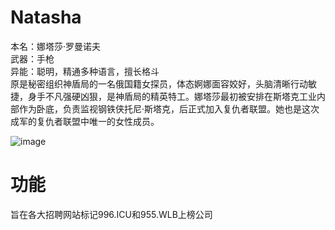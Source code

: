 # Natasha

本名：娜塔莎·罗曼诺夫  
武器：手枪  
异能：聪明，精通多种语言，擅长格斗  
原是秘密组织神盾局的一名俄国籍女探员，体态婀娜面容姣好，头脑清晰行动敏捷，身手不凡强硬凶狠，是神盾局的精英特工。娜塔莎最初被安排在斯塔克工业内部作为卧底，负责监视钢铁侠托尼·斯塔克，后正式加入复仇者联盟。她也是这次成军的复仇者联盟中唯一的女性成员。

![image](https://user-images.githubusercontent.com/1826685/55205774-26c5e000-520f-11e9-9d28-438ce352f560.png)



# 功能
旨在各大招聘网站标记996.ICU和955.WLB上榜公司
